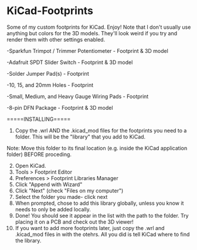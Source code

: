 # KiCad-Footprints
Some of my custom footprints for KiCad. Enjoy!
Note that I don't usually use anything but colors for the 3D models. They'll look weird if you try and render them with other settings enabled.

-Sparkfun Trimpot / Trimmer Potentiometer - Footprint & 3D model

-Adafruit SPDT Slider Switch - Footprint & 3D model

-Solder Jumper Pad(s) - Footprint

-10, 15, and 20mm Holes - Footprint

-Small, Medium, and Heavy Gauge Wiring Pads - Footprint

-8-pin DFN Package - Footprint & 3D model

=====INSTALLING=====

1. Copy the .wrl AND the .kicad_mod files for the footprints you need to a folder. This will be the "library" that you add to KiCad.

Note: Move this folder to its final location (e.g. inside the KiCad application folder) BEFORE proceding.

2. Open KiCad. 
3. Tools > Footprint Editor
4. Preferences > Footprint Libraries Manager
5. Click "Append with Wizard"
6. Click "Next" (check "Files on my computer")
7. Select the folder you made- click next
8. When prompted, chose to add this library globally, unless you know it needs to only be added locally.
9. Done! You should see it appear in the list with the path to the folder. Try placing it on a PCB and check out the 3D viewer!
10. If you want to add more footprints later, just copy the .wrl and .kicad_mod files in with the otehrs. All you did is tell KiCad where to find the library.
